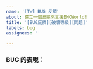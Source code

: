 ```yaml
---
name: '[TW] BUG 反饋'
about: 建立一個反饋來支援EMCWorld!
title: '[BUG反饋][破壞等級][問題]'
labels: bug
assignees: ''

---
```


<!--
注意: 請您在提交該 issue 之前先檢查 issuse 是否有重複 issue ,請您更改您的標題中除了[ BUG 反馈]的另外兩項。
-->

<!-- 
BUG 破壞等級參考表：  
  
[無害] [輕微] [嚴重] [致命]
无害: 含有渲染錯誤、對 FPS 影響較大 bug。
轻微: 含有单物品複製、區塊强制加載、無條件飛行或者 Xray 、改變全服屬性、合成創造獨享物品等會影响到游戲平衡性、發生惡意修改（包括增加、減少）EMC 等 bug。
严重: 含有可在時間内刷出大量任意物品、對伺服器 TPS 影響較大等 bug 。
致命: 含有使伺服器崩潰或回檔、地區區塊損壞、執行 OP 命令 等致命 bug。
請你使用對應 bug 現象來填寫 bug 的破壞等級。
-->

### BUG 的表現：
